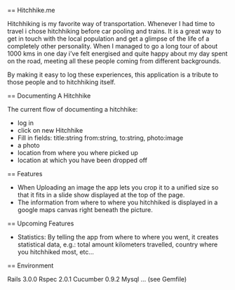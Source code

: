 == Hitchhike.me

Hitchhiking is my favorite way of transportation. Whenever I had time to
travel i chose hitchhiking before car pooling and trains. It is a great way
to get in touch with the local population and get a glimpse of the life of 
a completely other personality.
When I managed to go a long tour of about 1000 kms in one day i’ve felt 
energised and quite happy about my day spent on the road, meeting all 
these people coming from different backgrounds.

By making it easy to log these experiences,
this application is a tribute to those people 
and to hitchhiking itself.

== Documenting A Hitchhike

The current flow of documenting a hitchhike:

* log in
* click on new Hitchhike
* Fill in fields: title:string from:string, to:string, photo:image
* a photo
* location from where you where picked up
* location at which you have been dropped off

== Features

* When Uploading an image the app lets you crop it to a unified size so that it fits
  in a slide show displayed at the top of the page.
* The information from where to where you hitchhiked is displayed in a google maps canvas
  right beneath the picture.

== Upcoming Features

* Statistics:
  By telling the app from where to where you went, it creates statistical data, e.g.:
  total amount kilometers travelled, country where you hitchhiked most, etc...

== Environment

Rails 3.0.0
Rspec 2.0.1
Cucumber 0.9.2
Mysql
... (see Gemfile)
